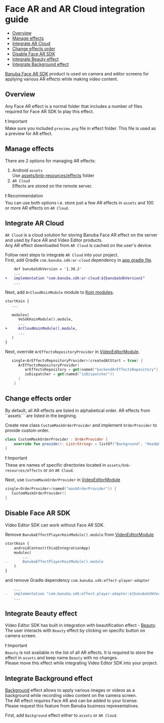 # Face AR and AR Cloud integration guide

- [Overview](#Overview)
- [Manage effects](#Manage-effects)
- [Integrate AR Cloud](#Integrate-AR-Cloud)
- [Change effects order](#Change-effects-order)
- [Disable Face AR SDK](#Disable-Face-AR-SDK)
- [Integrate Beauty effect](#Integrate-Beauty-effect)
- [Integrate Background effect](#Integrate-Background-effect)

[Banuba Face AR SDK](https://www.banuba.com/facear-sdk/face-filters) product is used on camera and editor screens for applying various AR effects while making video content.  

## Overview
Any Face AR effect is a normal folder that includes a number of files required for Face AR SDK to play this effect. 

:exclamation: Important    
Make sure you included ```preview.png``` file in effect folder. This file is used as a preview for AR effect.

## Manage effects
There are 2 options for managing AR effects:
1. Android ```assets```  
   Use [assets/bnb-resources/effects](../app/src/main/assets/bnb-resources/effects) folder 
2. ```AR Cloud```  
   Effects are stored on the remote server. 

:exclamation: Recommendation  
You can use both options i.e. store just a few AR effects in ```assets``` and 100 or more AR effects  on ```AR Cloud```.

## Integrate AR Cloud
```AR Cloud``` is a cloud solution for storing Banuba Face AR effect on the server and used by Face AR and Video Editor products.  
Any AR effect downloaded from ```AR Cloud``` is cached on the user's device.

Follow next steps to integrate ```AR Cloud``` into your project.  
First, add Gradle ```com.banuba.sdk:ar-cloud``` dependency in [app gradle file](/app/build.gradle).  

```diff
    def banubaSdkVersion = '1.30.2'
    ...
+   implementation "com.banuba.sdk:ar-cloud:${banubaSdkVersion}"
    ...
```

Next, add ```ArCloudKoinModule``` module to [Koin modules](../app/src/main/java/com/banuba/example/integrationapp/VideoEditorModule.kt#L67).
```diff
startKoin {
   ...
   
   modules(
      VeSdkKoinModule().module,
      ...
+     ArCloudKoinModule().module,
      ...
   )
}
```

Next, override ```ArEffectsRepositoryProvider``` in [VideoEditorModule](../app/src/main/java/com/banuba/example/integrationapp/VideoEditorModule.kt#L120).

```kotlin
   single<ArEffectsRepositoryProvider>(createdAtStart = true) {
      ArEffectsRepositoryProvider(
         arEffectsRepository = get(named("backendArEffectsRepository")),
         ioDispatcher = get(named("ioDispatcher"))
      )
    }
```

## Change effects order
By default, all AR effects are listed in alphabetical order. AR effects from ``assets``` are listed in the begining.

Create new class ```CustomMaskOrderProvider``` and implement ```OrderProvider``` to provide custom order.

```kotlin
class CustomMaskOrderProvider : OrderProvider {
    override fun provide(): List<String> = listOf("Background", "HeadphoneMusic")
}
```
:exclamation: Important  
These are names of specific directories located in ```assets/bnb-resources/effects``` or on ```AR Cloud```.  

Next, use ```CustomMaskOrderProvider``` in [VideoEditorModule](../app/src/main/java/com/banuba/example/integrationapp/VideoEditorModule.kt)
```kotlin
single<OrderProvider>(named("maskOrderProvider")) {
   CustomMaskOrderProvider()
}
```

## Disable Face AR SDK
Video Editor SDK can work without Face AR SDK. 

Remove ```BanubaEffectPlayerKoinModule().module``` from [VideoEditorModule](../app/src/main/java/com/banuba/example/integrationapp/VideoEditorModule.kt)
```diff
startKoin {
    androidContext(this@IntegrationApp)    
    modules(
        ...
-       BanubaEffectPlayerKoinModule().module
    )
}
```
and remove Gradle dependency ```com.banuba.sdk:effect-player-adapter```
```diff
    ...
-   implementation "com.banuba.sdk:effect-player-adapter:${banubaSdkVersion}"
    ...
```

## Integrate Beauty effect
Video Editor SDK has built in integration with beautification effect - [Beauty](../app/src/main/assets/bnb-resources/effects/Beauty).
The user interacts with ```Beauty``` effect by clicking on specific button on camera screen.  

:exclamation: Important  
```Beauty``` is not available in the list of all AR effects. It is required to store the effect in ```assets``` and keep name ```Beauty``` with no changes.    
Please move this effect while integrating Video Editor SDK into your project.

## Integrate Background effect

[Background](../app/src/main/assets/bnb-resources/effects/Background) effect allows to apply various images or videos as a background while recording video content on the camera screen.  
The AR effect requires Face AR and can be added to your license.  
Please request this feature from Banuba business representatives.

First, add ```Background``` effect either to ```assets``` or  ```AR Cloud```.

